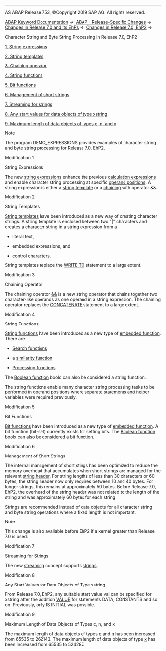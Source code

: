   

* * *

AS ABAP Release 753, ©Copyright 2019 SAP AG. All rights reserved.

[ABAP Keyword Documentation](https://help.sap.com/doc/abapdocu_753_index_htm/7.53/en-US/abenabap.htm) →  [ABAP - Release-Specific Changes](https://help.sap.com/doc/abapdocu_753_index_htm/7.53/en-US/abennews.htm) →  [Changes in Release 7.0 and its EhPs](https://help.sap.com/doc/abapdocu_753_index_htm/7.53/en-US/abennews-70_ehps.htm) →  [Changes in Release 7.0, EhP2](https://help.sap.com/doc/abapdocu_753_index_htm/7.53/en-US/abennews-71.htm) → 

Character String and Byte String Processing in Release 7.0, EhP2

[1\. String expressions](#!ABAP_MODIFICATION_1@1@)

[2\. String templates](#!ABAP_MODIFICATION_2@2@)

[3\. Chaining operator](#!ABAP_MODIFICATION_3@3@)

[4\. String functions](#!ABAP_MODIFICATION_4@4@)

[5\. Bit functions](#!ABAP_MODIFICATION_5@5@)

[6\. Management of short strings](#!ABAP_MODIFICATION_6@6@)

[7\. Streaming for strings](#!ABAP_MODIFICATION_7@7@)

[8\. Any start values for data objects of type xstring](#!ABAP_MODIFICATION_8@8@)

[9\. Maximum length of data objects of types c, n, and x](#!ABAP_MODIFICATION_9@9@)

Note

The program DEMO\_EXPRESSIONS provides examples of character string and byte string processing for Release 7.0, EhP2.

Modification 1

String Expressions

The new [string expressions](https://help.sap.com/doc/abapdocu_753_index_htm/7.53/en-US/abapcompute_string.htm) enhance the previous [calculation expressions](https://help.sap.com/doc/abapdocu_753_index_htm/7.53/en-US/abencalculation_expression_glosry.htm "Glossary Entry") and enable character string processing at specific [operand positions](https://help.sap.com/doc/abapdocu_753_index_htm/7.53/en-US/abenexpression_positions.htm). A string expression is either a [string template](https://help.sap.com/doc/abapdocu_753_index_htm/7.53/en-US/abenstring_templates.htm) or a [chaining](https://help.sap.com/doc/abapdocu_753_index_htm/7.53/en-US/abenstring_operators.htm) with operator &&.

Modification 2

String Templates

[String templates](https://help.sap.com/doc/abapdocu_753_index_htm/7.53/en-US/abenstring_templates.htm) have been introduced as a new way of creating character strings. A string template is enclosed between two "|" characters and creates a character string in a string expression from a

-   literal text,
    
-   embedded expressions, and
    
-   control characters.
    

String templates replace the [WRITE TO](https://help.sap.com/doc/abapdocu_753_index_htm/7.53/en-US/abapwrite_to.htm) statement to a large extent.

Modification 3

Chaining Operator

The chaining operator [&&](https://help.sap.com/doc/abapdocu_753_index_htm/7.53/en-US/abenstring_operators.htm) is a new string operator that chains together two character-like operands as one operand in a string expression. The chaining operator replaces the [CONCATENATE](https://help.sap.com/doc/abapdocu_753_index_htm/7.53/en-US/abapconcatenate.htm) statement to a large extent.

Modification 4

String Functions

[String functions](https://help.sap.com/doc/abapdocu_753_index_htm/7.53/en-US/abenstring_functions.htm) have been introduced as a new type of [embedded function](https://help.sap.com/doc/abapdocu_753_index_htm/7.53/en-US/abenpredefined_function_glosry.htm "Glossary Entry"). There are

-   [Search functions](https://help.sap.com/doc/abapdocu_753_index_htm/7.53/en-US/abensearch_functions.htm)
    
-   a [similarity function](https://help.sap.com/doc/abapdocu_753_index_htm/7.53/en-US/abendistance_functions.htm)
    
-   [Processing functions](https://help.sap.com/doc/abapdocu_753_index_htm/7.53/en-US/abenprocess_functions.htm)
    

The [Boolean function](https://help.sap.com/doc/abapdocu_753_index_htm/7.53/en-US/abenboole_functions.htm) boolc can also be considered a string function.

The string functions enable many character string processing tasks to be performed in operand positions where separate statements and helper variables were required previously.

Modification 5

Bit Functions

[Bit functions](https://help.sap.com/doc/abapdocu_753_index_htm/7.53/en-US/abenbit_functions.htm) have been introduced as a new type of [embedded function](https://help.sap.com/doc/abapdocu_753_index_htm/7.53/en-US/abenpredefined_function_glosry.htm "Glossary Entry"). A bit function (bit-set) currently exists for setting bits. The [Boolean function](https://help.sap.com/doc/abapdocu_753_index_htm/7.53/en-US/abenboole_functions.htm) boolx can also be considered a bit function.

Modification 6

Management of Short Strings

The internal management of short stings has been optimized to reduce the memory overhead that accumulates when short strings are managed for the relevant [string header](https://help.sap.com/doc/abapdocu_753_index_htm/7.53/en-US/abenmemory_consumption_1.htm). For string lengths of less than 30 characters or 60 bytes, the string header now only requires between 10 and 40 bytes. For longer strings, this remains at approximately 50 bytes. Before Release 7.0, EhP2, the overhead of the string header was not related to the length of the string and was approximately 60 bytes for each string.

Strings are recommended instead of data objects for all character string and byte string operations where a fixed length is not important.

Note

This change is also available before EhP2 if a kernel greater than Release 7.0 is used.

Modification 7

Streaming for Strings

The new [streaming](https://help.sap.com/doc/abapdocu_753_index_htm/7.53/en-US/abenstreaming_glosry.htm "Glossary Entry") concept supports [strings](https://help.sap.com/doc/abapdocu_753_index_htm/7.53/en-US/abenstring_streams.htm).

Modification 8

Any Start Values for Data Objects of Type xstring

From Release 7.0, EhP2, any suitable start value val can be specified for xstring after the addition [VALUE](https://help.sap.com/doc/abapdocu_753_index_htm/7.53/en-US/abapdata_options.htm) for statements DATA, CONSTANTS and so on. Previously, only IS INITIAL was possible.

Modification 9

Maximum Length of Data Objects of Types c, n, and x

The maximum length of data objects of types [c](https://help.sap.com/doc/abapdocu_753_index_htm/7.53/en-US/abenbuilt_in_types_complete.htm) and [n](https://help.sap.com/doc/abapdocu_753_index_htm/7.53/en-US/abenbuilt_in_types_complete.htm) has been increased from 65535 to 262143. The maximum length of data objects of type [x](https://help.sap.com/doc/abapdocu_753_index_htm/7.53/en-US/abenbuilt_in_types_complete.htm) has been increased from 65535 to 524287.